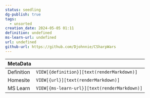 ```yaml
---
status: seedling
dg-publish: true
tags:
  - unsorted
creation_date: 2024-05-05 01:11
definition: undefined
ms-learn-url: undefined
url: undefined
github-url: https://github.com/Djohnnie/CSharpWars
---
```


| MetaData   |                                              |
| ---------- | -------------------------------------------- |
| Definition | `VIEW[{definition}][text(renderMarkdown)]`   |
| Homesite   | `VIEW[{url}][text(renderMarkdown)]`          |
| MS Learn   | `VIEW[{ms-learn-url}][text(renderMarkdown)]` |
